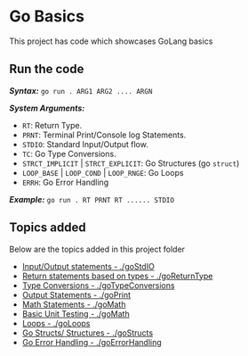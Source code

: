 # Go Basics

This project has code which showcases GoLang basics

## Run the code

**_Syntax:_** `go run . ARG1 ARG2 .... ARGN`

**_System Arguments:_**

- `RT`: Return Type.
- `PRNT`: Terminal Print/Console log Statements.
- `STDIO`: Standard Input/Output flow.
- `TC`: Go Type Conversions.
- `STRCT_IMPLICIT` | `STRCT_EXPLICIT`: Go Structures (go `struct`)
- `LOOP_BASE` | `LOOP_COND` | `LOOP_RNGE`: Go Loops
- `ERRH`: Go Error Handling

**_Example:_** `go run . RT PRNT RT ...... STDIO`

## Topics added

Below are the topics added in this project folder

- [Input/Output statements - ./goStdIO](./goStdIO/)
- [Return statements based on types - ./goReturnType](./goReturnType/)
- [Type Conversions - ./goTypeConversions](./goTypeConversions/)
- [Output Statements - ./goPrint](./goPrint/)
- [Math Statements - ./goMath](./goMath/)
- [Basic Unit Testing - ./goMath](./goMath/)
- [Loops - ./goLoops](./goLoops/)
- [Go Structs/ Structures - ./goStructs](/goBasics/goStructs/)
- [Go Error Handling - ./goErrorHandling](./goErrorHandling/)
